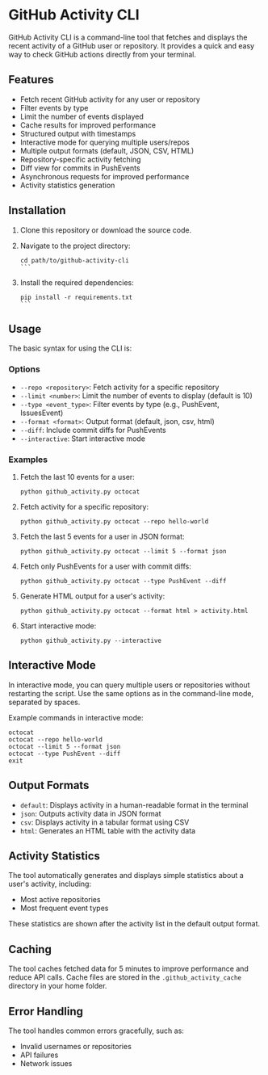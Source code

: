 # GitHub Activity CLI

GitHub Activity CLI is a command-line tool that fetches and displays the recent activity of a GitHub user or repository. It provides a quick and easy way to check GitHub actions directly from your terminal.

## Features

- Fetch recent GitHub activity for any user or repository
- Filter events by type
- Limit the number of events displayed
- Cache results for improved performance
- Structured output with timestamps
- Interactive mode for querying multiple users/repos
- Multiple output formats (default, JSON, CSV, HTML)
- Repository-specific activity fetching
- Diff view for commits in PushEvents
- Asynchronous requests for improved performance
- Activity statistics generation

## Installation

1. Clone this repository or download the source code.

2. Navigate to the project directory:

   ````
   cd path/to/github-activity-cli
   ```

   ````

3. Install the required dependencies:
   ````
   pip install -r requirements.txt
   ```
   ````

## Usage

The basic syntax for using the CLI is:

### Options

- `--repo <repository>`: Fetch activity for a specific repository
- `--limit <number>`: Limit the number of events to display (default is 10)
- `--type <event_type>`: Filter events by type (e.g., PushEvent, IssuesEvent)
- `--format <format>`: Output format (default, json, csv, html)
- `--diff`: Include commit diffs for PushEvents
- `--interactive`: Start interactive mode

### Examples

1. Fetch the last 10 events for a user:

   ```
   python github_activity.py octocat
   ```

2. Fetch activity for a specific repository:

   ```
   python github_activity.py octocat --repo hello-world
   ```

3. Fetch the last 5 events for a user in JSON format:

   ```
   python github_activity.py octocat --limit 5 --format json
   ```

4. Fetch only PushEvents for a user with commit diffs:

   ```
   python github_activity.py octocat --type PushEvent --diff
   ```

5. Generate HTML output for a user's activity:

   ```
   python github_activity.py octocat --format html > activity.html
   ```

6. Start interactive mode:
   ```
   python github_activity.py --interactive
   ```

## Interactive Mode

In interactive mode, you can query multiple users or repositories without restarting the script. Use the same options as in the command-line mode, separated by spaces.

Example commands in interactive mode:

```
octocat
octocat --repo hello-world
octocat --limit 5 --format json
octocat --type PushEvent --diff
exit
```

## Output Formats

- `default`: Displays activity in a human-readable format in the terminal
- `json`: Outputs activity data in JSON format
- `csv`: Displays activity in a tabular format using CSV
- `html`: Generates an HTML table with the activity data

## Activity Statistics

The tool automatically generates and displays simple statistics about a user's activity, including:

- Most active repositories
- Most frequent event types

These statistics are shown after the activity list in the default output format.

## Caching

The tool caches fetched data for 5 minutes to improve performance and reduce API calls. Cache files are stored in the `.github_activity_cache` directory in your home folder.

## Error Handling

The tool handles common errors gracefully, such as:

- Invalid usernames or repositories
- API failures
- Network issues
